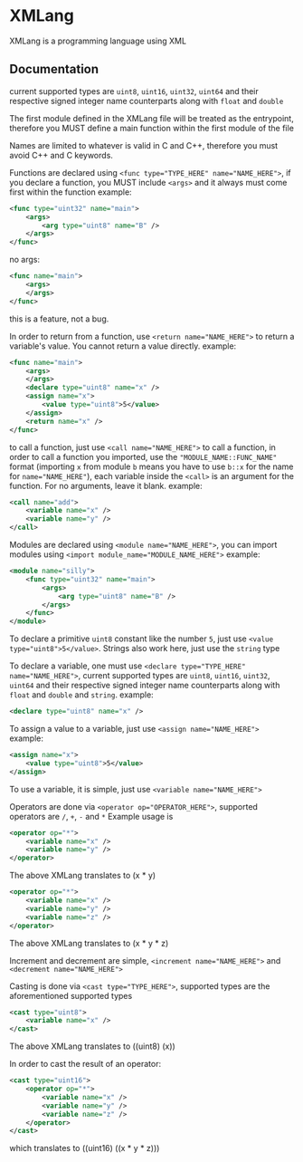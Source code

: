 # XMLang

XMLang is a programming language using XML

## Documentation

current supported types are `uint8`, `uint16`, `uint32`, `uint64` and their respective signed integer name counterparts along with `float` and `double`

The first module defined in the XMLang file will be treated as the entrypoint, therefore you MUST define a main function within the first module of the file

Names are limited to whatever is valid in C and C++, therefore you must avoid C++ and C keywords.

Functions are declared using `<func type="TYPE_HERE" name="NAME_HERE">`, if you declare a function, you MUST include `<args>` and it always must come first within the function
example:
```xml
<func type="uint32" name="main">
    <args>
        <arg type="uint8" name="B" />
    </args>
</func>
```
no args:
```xml
<func name="main">
    <args>
    </args>
</func>
```
this is a feature, not a bug.

In order to return from a function, use `<return name="NAME_HERE">` to return a variable's value. You cannot return a value directly.
example:
```xml
<func name="main">
    <args>
    </args>
    <declare type="uint8" name="x" />
    <assign name="x">
        <value type="uint8">5</value>
    </assign>
    <return name="x" />
</func>
```

to call a function, just use `<call name="NAME_HERE">` to call a function, in order to call a function you imported, use the `"MODULE_NAME::FUNC_NAME"` format (importing `x` from module `b` means you have to use `b::x` for the name for `name="NAME_HERE"`), each variable inside the `<call>` is an argument for the function. For no arguments, leave it blank.
example:
```xml
<call name="add">
    <variable name="x" />
    <variable name="y" />
</call>
```

Modules are declared using `<module name="NAME_HERE">`, you can import modules using `<import module_name="MODULE_NAME_HERE">`
example:
```xml
<module name="silly">
    <func type="uint32" name="main">
        <args>
            <arg type="uint8" name="B" />
        </args>
    </func>
</module>
```

To declare a primitive `uint8` constant like the number `5`, just use `<value type="uint8">5</value>`. Strings also work here, just use the `string` type

To declare a variable, one must use `<declare type="TYPE_HERE" name="NAME_HERE">`, current supported types are `uint8`, `uint16`, `uint32`, `uint64` and their respective signed integer name counterparts along with `float` and `double` and `string`.
example:
```xml
<declare type="uint8" name="x" />
```

To assign a value to a variable, just use `<assign name="NAME_HERE">`
example:
```xml
<assign name="x">
    <value type="uint8">5</value>
</assign>
```

To use a variable, it is simple, just use `<variable name="NAME_HERE">`

Operators are done via `<operator op="OPERATOR_HERE">`, supported operators are `/`, `+`, `-` and `*`
Example usage is
```xml
<operator op="*">
    <variable name="x" />
    <variable name="y" />
</operator>
```
The above XMLang translates to (x * y)
```xml
<operator op="*">
    <variable name="x" />
    <variable name="y" />
    <variable name="z" />
</operator>
```
The above XMLang translates to (x * y * z)

Increment and decrement are simple, `<increment name="NAME_HERE">` and `<decrement name="NAME_HERE">`

Casting is done via `<cast type="TYPE_HERE">`, supported types are the aforementioned supported types
```xml
<cast type="uint8">
    <variable name="x" />
</cast>
```
The above XMLang translates to ((uint8) (x))

In order to cast the result of an operator:
```xml
<cast type="uint16">
    <operator op="*">
        <variable name="x" />
        <variable name="y" />
        <variable name="z" />
    </operator>
</cast>
```
which translates to ((uint16) ((x * y * z)))

